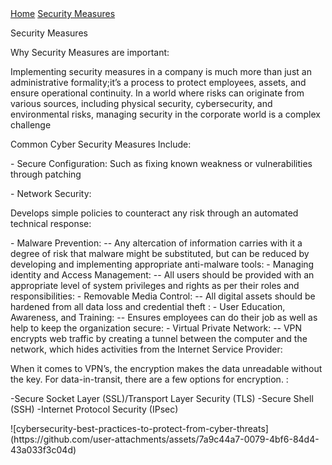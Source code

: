 <!DOCTYPE html>
<html lang="en">
<head>
    <meta charset="UTF-8">
    <meta name="viewport" content="width=device-width, initial-scale=1.0">
    <title>About Us</title>
	<link rel = "stylesheet" href = "https://cse005.github.io/style.css"/>
</head>
<body>
  <nav> 
    <a href = "https://cse005.github.io/website.html">Home</a>
    <a href = "https://cse005.github.io/.html">Security Measures</a>
  </nav>
	<p>Security Measures </p>
	<p>Why Security Measures are important: </p>
	<p>Implementing security measures in a company is much more than just an administrative formality;it’s a process to protect employees, assets, and ensure operational continuity. 
		In a world where risks can originate from various sources, including physical security, cybersecurity, and environmental risks,
		managing security in the corporate world is a complex challenge</p>
</p>
<p> Common Cyber Security Measures Include:
</p>
 - Secure Configuration:
      Such as fixing known weakness or vulnerabilities through patching</p>
- Network Security:</p>
        Develops simple policies to counteract any risk through an automated technical response: </p>
 - Malware Prevention: 
	-- Any altercation of information carries with it a degree of risk that malware might be substituted,
		  but can be reduced by developing and implementing appropriate anti-malware tools:
	- Managing identity and Access Management: 
	-- All users should be provided with an appropriate level of system privileges and rights as per their roles and responsibilities: 
	- Removable Media Control: 
	-- All digital assets should be hardened from all data loss and credential theft : 
	- User Education, Awareness, and Training: 
	-- Ensures employees can do their job as well as help to keep the organization secure: 
	- Virtual Private Network: 
	-- VPN encrypts web traffic by creating a tunnel between the computer and the network, which hides activities from the Internet Service Provider:
 </p>
 <p>When it comes to VPN’s, the encryption makes the data unreadable without the key. For data-in-transit, there are a few options for encryption. :
<p> 	-Secure Socket Layer (SSL)/Transport Layer Security (TLS) 
		-Secure Shell (SSH) 
		-Internet Protocol Security (IPsec) 
</p>
![cybersecurity-best-practices-to-protect-from-cyber-threats](https://github.com/user-attachments/assets/7a9c44a7-0079-4bf6-84d4-43a033f3c04d)
 
 
 
